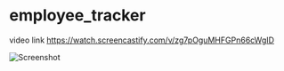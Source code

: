 # employee_tracker






video link https://watch.screencastify.com/v/zg7pOguMHFGPn66cWgID

![Screenshot ](https://user-images.githubusercontent.com/90818220/149727357-086421a1-1676-4f2e-8939-2311e882efb3.jpg)
